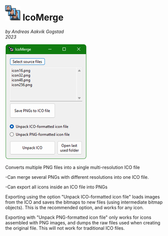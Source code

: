 # ![image](IcoMerge/img/icon48.png) IcoMerge
*by Andreas Aakvik Gogstad*  
*2023*

![image](screenshot.png)

Converts multiple PNG files into a single multi-resolution ICO file

-Can merge several PNGs with different resolutions into one ICO file.

-Can export all icons inside an ICO file into PNGs

Exporting using the option "Unpack ICO-formatted icon file" loads images from the ICO and saves the bitmaps to new files (using intermediate bitmap objects). This is the recommended option, and works for any icon.

Exporting with "Unpack PNG-formatted icon file" only works for icons assembled with PNG images, and dumps the raw files used when creating the original file. This will not work for traditional ICO files.
